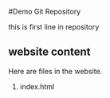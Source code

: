 #Demo Git Repository

this is first line in repository

## website content

Here are files in the website.

1. index.html
